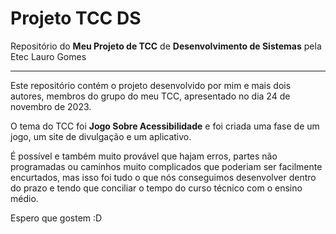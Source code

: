 # Projeto TCC DS
 <p>Repositório do <strong>Meu Projeto de TCC</strong> de <strong>Desenvolvimento de Sistemas</strong> pela Etec Lauro Gomes</p>
 <hr>

 <p>Este repositório contém o projeto desenvolvido por mim e mais dois autores, membros do grupo do meu TCC, apresentado no dia 24 de novembro de 2023.</p>
 <p>O tema do TCC foi <strong>Jogo Sobre Acessibilidade</strong> e foi criada uma fase de um jogo, um site de divulgação e um aplicativo.</p>
 <p>É possível e também muito provável que hajam erros, partes não programadas ou caminhos muito complicados que poderiam ser facilmente encurtados, mas isso foi tudo o que nós conseguimos desenvolver dentro do prazo e tendo que conciliar o tempo do curso técnico com o ensino médio.</p>
 <p>Espero que gostem :D</p>